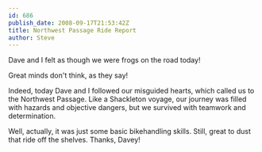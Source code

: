 ```yaml
---
id: 686
publish_date: 2008-09-17T21:53:42Z
title: Northwest Passage Ride Report
author: Steve
---
```

  
Dave and I felt as though we were frogs on the road today!

Great minds don't think, as they say!

Indeed, today Dave and I followed our misguided hearts, which called us to the Northwest Passage. Like a Shackleton voyage, our journey was filled with hazards and objective dangers, but we survived with teamwork and determination.

Well, actually, it was just some basic bikehandling skills. Still, great to dust that ride off the shelves. Thanks, Davey!